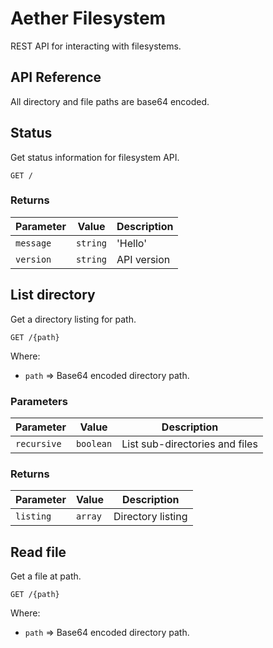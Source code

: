 # Aether Filesystem

REST API for interacting with filesystems.

## API Reference

All directory and file paths are base64 encoded.

## Status

Get status information for filesystem API.

`GET /`

### Returns

| Parameter | Value    | Description |
| ----------| -------- | ----------- |
| `message` | `string` | 'Hello'     |
| `version` | `string` | API version |

## List directory

Get a directory listing for path.

`GET /{path}`

Where:

* `path` => Base64 encoded directory path.

### Parameters

| Parameter   | Value     | Description                    |
| ----------- | --------- | ------------------------------ |
| `recursive` | `boolean` | List sub-directories and files |

### Returns

| Parameter | Value    | Description       |
| ----------| -------- | ----------------- |
| `listing` | `array`  | Directory listing |

## Read file

Get a file at path.

`GET /{path}`

Where:

* `path` => Base64 encoded directory path.
